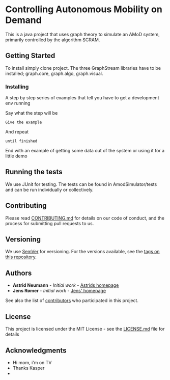 # Controlling Autonomous Mobility on Demand

This is a java project that uses graph theory to simulate an AMoD system, primarily controlled by the algorithm SCRAM.

## Getting Started

To install simply clone project. The three GraphStream libraries have to be installed; graph.core, graph.algo, graph.visual.

### Installing

A step by step series of examples that tell you have to get a development env running

Say what the step will be

```
Give the example
```

And repeat

```
until finished
```

End with an example of getting some data out of the system or using it for a little demo

## Running the tests

We use JUnit for testing. The tests can be found in AmodSimulator/tests and can be run individually or collectively.

## Contributing

Please read [CONTRIBUTING.md](https://gist.github.com/PurpleBooth/b24679402957c63ec426) for details on our code of conduct, and the process for submitting pull requests to us.

## Versioning

We use [SemVer](http://semver.org/) for versioning. For the versions available, see the [tags on this repository](https://github.com/your/project/tags).

## Authors

* **Astrid Neumann** - *Initial work* - [Astrids homepage](www.slices.dk)
* **Jens Rømer** - *Initial work* - [Jens' homepage](...)

See also the list of [contributors](https://github.com/your/project/contributors) who participated in this project.

## License

This project is licensed under the MIT License - see the [LICENSE.md](LICENSE.md) file for details

## Acknowledgments

* Hi mom, i'm on TV
* Thanks Kasper
*
